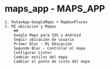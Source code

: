 # maps_app - MAPS_APP

    1. RutasApp-GoogleMaps + MapboxPlaces
    2. MI ubicacion y Mapas
        ##
        Google Maps para IOS y Android
        Seguir ubicación de usuario
        Primer Bloc - Mi Ubicación
        Segundo Bloc - Controlar el mapa
        Configurar Linter
        Cambiar estilos del mapa
        Cambiar el punto de vista del mapa 

